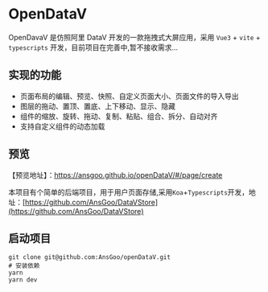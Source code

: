 # OpenDataV

OpenDavaV 是仿照阿里 DataV 开发的一款拖拽式大屏应用，采用 `Vue3` + `vite` + `typescripts` 开发，目前项目在完善中,暂不接收需求...


## 实现的功能

- 页面布局的编辑、预览、快照、自定义页面大小、页面文件的导入导出
- 图层的拖动、置顶、置底、上下移动、显示、隐藏
- 组件的缩放、旋转、拖动、复制、粘贴、组合、拆分、自动对齐
- 支持自定义组件的动态加载

## 预览

【预览地址】：https://ansgoo.github.io/openDataV/#/page/create

本项目有个简单的后端项目，用于用户页面存储,采用`Koa`+`Typescripts`开发，地址：[https://github.com/AnsGoo/DataVStore](https://github.com/AnsGoo/DataVStore)

## 启动项目

```shell
git clone git@github.com:AnsGoo/openDataV.git
# 安装依赖
yarn
yarn dev
```

## 
